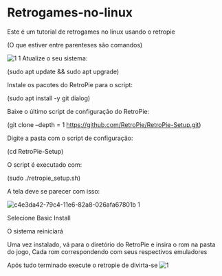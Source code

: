 # Retrogames-no-linux

Este é um tutorial de retrogames no linux usando o retropie

(O que estiver entre parenteses são comandos)

![1 1](https://user-images.githubusercontent.com/43183787/45984467-acd25580-c037-11e8-8601-2b2dd2ae1eb8.PNG)
Atualize o seu sistema:

(sudo apt update && sudo apt upgrade)

Instale os pacotes do RetroPie para o script:

(sudo apt install -y git dialog)

Baixe o último script de configuração do RetroPie:

(git clone –depth = 1 https://github.com/RetroPie/RetroPie-Setup.git)

Digite a pasta com o script de configuração:

(cd RetroPie-Setup)

O script é executado com:

(sudo ./retropie_setup.sh)

A tela deve se parecer com isso:

![c4e3da42-79c4-11e6-82a8-026afa67801b 1](https://user-images.githubusercontent.com/43183787/45984603-36822300-c038-11e8-9091-b42dec87c692.png)

Selecione Basic Install

O sistema reiniciará

Uma vez instalado, vá para o diretório do RetroPie e insira o rom na pasta do jogo, Cada rom correspondendo com seus respectivos emuladores

Após tudo terminado execute o retropie de divirta-se
![1](https://user-images.githubusercontent.com/43183325/45713616-ee5d8f00-bb65-11e8-9e9f-a26d898204da.png)

